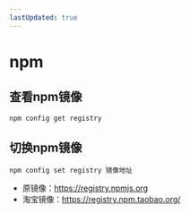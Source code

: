 ```yaml
---
lastUpdated: true
---
```


# npm <Badge type="warning" text="^9.5.0" />


## 查看npm镜像

```
npm config get registry
```

## 切换npm镜像
```
npm config set registry 镜像地址
```

- 原镜像：https://registry.npmjs.org
- 淘宝镜像：https://registry.npm.taobao.org/






